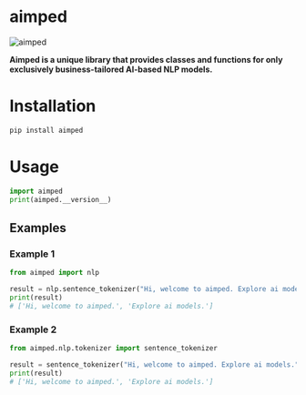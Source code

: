 # **aimped**
![aimped](https://dev.ml-hub.nioyatechai.com/static/media/AimpedBirdLogo.0b3c7cc26d31afe7bd73db496acb01d1.svg)

**Aimped is a unique library that provides classes and functions for only exclusively business-tailored AI-based NLP models.**  

# Installation  
```python
pip install aimped
```

# Usage  
```python  
import aimped
print(aimped.__version__)
```
## Examples  

### Example 1

```python  
from aimped import nlp

result = nlp.sentence_tokenizer("Hi, welcome to aimped. Explore ai models.",language="english")
print(result)
# ['Hi, welcome to aimped.', 'Explore ai models.']
```

### Example 2
```python  
from aimped.nlp.tokenizer import sentence_tokenizer

result = sentence_tokenizer("Hi, welcome to aimped. Explore ai models.",language="english")
print(result)
# ['Hi, welcome to aimped.', 'Explore ai models.']
```
